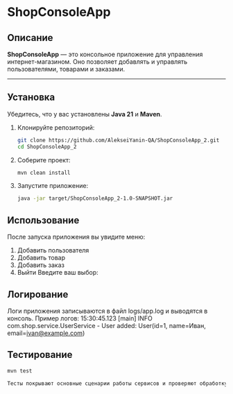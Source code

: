# ShopConsoleApp

## Описание

**ShopConsoleApp** — это консольное приложение для управления интернет-магазином. Оно позволяет добавлять и управлять пользователями, товарами и заказами.

---

## Установка

Убедитесь, что у вас установлены **Java 21** и **Maven**.

1. Клонируйте репозиторий:

   ```bash
   git clone https://github.com/AlekseiYanin-QA/ShopConsoleApp_2.git
   cd ShopConsoleApp_2

2. Соберите проект:

   ```bash
   mvn clean install
   
3. Запустите приложение:

   ```bash
   java -jar target/ShopConsoleApp_2-1.0-SNAPSHOT.jar

## Использование

После запуска приложения вы увидите меню:

1. Добавить пользователя
2. Добавить товар
3. Добавить заказ
4. Выйти
   Введите ваш выбор:

## Логирование
Логи приложения записываются в файл logs/app.log и выводятся в консоль. Пример логов:
15:30:45.123 [main] INFO  com.shop.service.UserService - User added: User(id=1, name=Иван, email=ivan@example.com)

## Тестирование

   ```bash
   mvn test
   
Тесты покрывают основные сценарии работы сервисов и проверяют обработку исключений.

